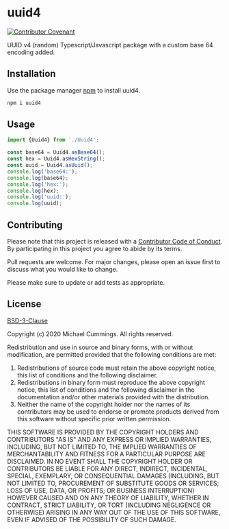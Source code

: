 # uuid4

[![Contributor Covenant](https://img.shields.io/badge/Contributor%20Covenant-v2.0%20adopted-ff69b4.svg)](CODE_OF_CONDUCT.md)

UUID v4 (random) Typescript/Javascript package with a custom base 64 encoding added.

## Installation

Use the package manager [npm](https://www.npmjs.com/) to install uuid4.

```bash
npm i uuid4
```

## Usage

```typescript
import {Uuid4} from './Uuid4';

const base64 = Uuid4.asBase64();
const hex = Uuid4.asHexString();
const uuid = Uuid4.asUuid();
console.log('base64:');
console.log(base64);
console.log('hex:');
console.log(hex);
console.log('uuid:');
console.log(uuid);
```

## Contributing

Please note that this project is released with a
[Contributor Code of Conduct](CODE_OF_CONDUCT.md).
By participating in this project you agree to abide by its terms.

Pull requests are welcome. For major changes, please open an issue first to
discuss what you would like to change.

Please make sure to update or add tests as appropriate.

## License
[BSD-3-Clause](https://spdx.org/licenses/BSD-3-Clause.html)

Copyright (c) 2020 Michael Cummings. All rights reserved.

Redistribution and use in source and binary forms, with or without modification,
are permitted provided that the following conditions are met:

1. Redistributions of source code must retain the above copyright notice,
this list of conditions and the following disclaimer.
2. Redistributions in binary form must reproduce the above copyright notice,
 this list of conditions and the following disclaimer in the documentation
 and/or other materials provided with the distribution.
3. Neither the name of the copyright holder nor the names of its
contributors may be used to endorse or promote products derived from this
software without specific prior written permission.

THIS SOFTWARE IS PROVIDED BY THE COPYRIGHT HOLDERS AND CONTRIBUTORS "AS IS" AND
ANY EXPRESS OR IMPLIED WARRANTIES, INCLUDING, BUT NOT LIMITED TO, THE IMPLIED
WARRANTIES OF MERCHANTABILITY AND FITNESS FOR A PARTICULAR PURPOSE ARE
DISCLAIMED. IN NO EVENT SHALL THE COPYRIGHT HOLDER OR CONTRIBUTORS BE LIABLE FOR
ANY DIRECT, INDIRECT, INCIDENTAL, SPECIAL, EXEMPLARY, OR CONSEQUENTIAL DAMAGES
(INCLUDING, BUT NOT LIMITED TO, PROCUREMENT OF SUBSTITUTE GOODS OR SERVICES;
LOSS OF USE, DATA, OR PROFITS; OR BUSINESS INTERRUPTION) HOWEVER CAUSED AND ON
ANY THEORY OF LIABILITY, WHETHER IN CONTRACT, STRICT LIABILITY, OR TORT
(INCLUDING NEGLIGENCE OR OTHERWISE) ARISING IN ANY WAY OUT OF THE USE OF THIS
SOFTWARE, EVEN IF ADVISED OF THE POSSIBILITY OF SUCH DAMAGE.

